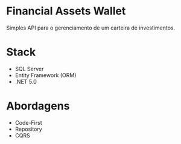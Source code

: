 # Financial Assets Wallet
Simples API para o gerenciamento de um carteira de investimentos. 

# Stack
- SQL Server
- Entity Framework (ORM)
- .NET 5.0

# Abordagens
- Code-First
- Repository
- CQRS